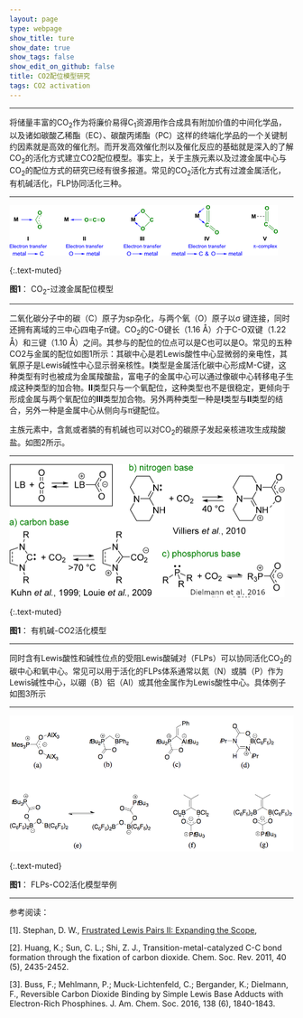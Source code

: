 ```yaml
---
layout: page
type: webpage
show_title: ture
show_date: true
show_tags: false
show_edit_on_github: false
title: CO2配位模型研究
tags: CO2 activation
---
```



-----

将储量丰富的CO<sub>2</sub>作为将廉价易得C<sub>1</sub>资源用作合成具有附加价值的中间化学品，以及诸如碳酸乙稀酯（EC）、碳酸丙烯酯（PC）这样的终端化学品的一个关键制约因素就是高效的催化剂。而开发高效催化剂以及催化反应的基础就是深入的了解CO<sub>2</sub>的活化方式建立CO2配位模型。事实上，关于主族元素以及过渡金属中心与CO<sub>2</sub>的配位方式的研究已经有很多报道。常见的CO<sub>2</sub>活化方式有过渡金属活化，有机碱活化，FLP协同活化三种。

-----

<img src="/assets/images/upload/2020-06-04-%E9%87%91%E5%B1%9E-CO2%E9%85%8D%E4%BD%8D%E6%A8%A1%E5%9E%8B.assets/image-20200604162129098.png" alt="image-20200604162129098"  />

{:.text-muted}

**图1**： CO<sub>2</sub>-过渡金属配位模型

------

二氧化碳分子中的碳（C）原子为sp杂化，与两个氧（O）原子以σ  键连接，同时还拥有离域的三中心四电子π键。CO<sub>2</sub>的C-O键长（1.16 Å）介于C-O双键（1.22 Å）和三键（1.10 Å）之间。其参与的配位的位点可以是C也可以是O。常见的五种CO2与金属的配位如图1所示：其碳中心是若Lewis酸性中心显微弱的亲电性，其氧原子是Lewis碱性中心显示弱亲核性。**I**类型是金属活化碳中心形成M-C键，这种类型有时也被成为金属羧酸盐，富电子的金属中心可以通过像碳中心转移电子生成这种类型的加合物。**II**类型只与一个氧配位，这种类型也不是很稳定，更倾向于形成金属与两个氧配位的**III**类型加合物。另外两种类型一种是**I**类型与**II**类型的结合，另外一种是金属中心从侧向与π键配位。

主族元素中，含氮或者膦的有机碱也可以对CO<sub>2</sub>的碳原子发起亲核进攻生成羧酸盐。如图2所示。

-----



<img src="/assets/images/upload/2020-06-04-%E9%87%91%E5%B1%9E-CO2%E9%85%8D%E4%BD%8D%E6%A8%A1%E5%9E%8B.assets/image-20200604164710252.png" alt="image-20200604164710252" style="zoom: 50%;" />

{:.text-muted}

**图1**： 有机碱-CO2活化模型

-----

同时含有Lewis酸性和碱性位点的受阻Lewis酸碱对（FLPs）可以协同活化CO<sub>2</sub>的碳中心和氧中心。常见可以用于活化的FLPs体系通常以氮（N）或膦（P）作为Lewis碱性中心，以硼（B）铝（Al）或其他金属作为Lewis酸性中心。具体例子如图3所示

-----

<img src="/assets/images/upload/2020-06-04-%E9%87%91%E5%B1%9E-CO2%E9%85%8D%E4%BD%8D%E6%A8%A1%E5%9E%8B.assets/image-20200604165831098.png" alt="image-20200604165831098" style="zoom: 67%;" />

{:.text-muted}

**图1**： FLPs-CO2活化模型举例

-----

参考阅读：

[1]. Stephan, D. W., [Frustrated Lewis Pairs II: Expanding the Scope](https://www.springer.com/gp/book/9783642377587), 

[2]. Huang, K.; Sun, C. L.; Shi, Z. J., Transition-metal-catalyzed C-C bond formation through the fixation of carbon dioxide. Chem. Soc. Rev. 2011, 40 (5), 2435-2452.

[3].  Buss, F.; Mehlmann, P.; Muck-Lichtenfeld, C.; Bergander, K.; Dielmann, F., Reversible Carbon Dioxide Binding by Simple Lewis Base Adducts with Electron-Rich Phosphines. J. Am. Chem. Soc. 2016, 138 (6), 1840-1843.